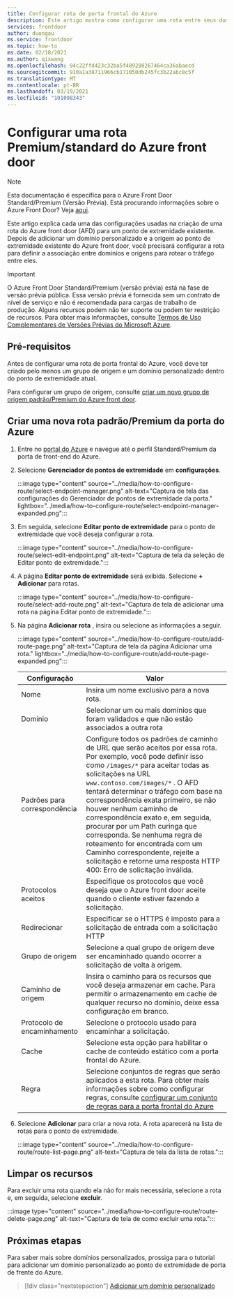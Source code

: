 ```yaml
---
title: Configurar rota de porta frontal do Azure
description: Este artigo mostra como configurar uma rota entre seus domínios e grupos de origem.
services: frontdoor
author: duongau
ms.service: frontdoor
ms.topic: how-to
ms.date: 02/18/2021
ms.author: qixwang
ms.openlocfilehash: 94c22ffd423c32ba5f489298267464ca36abaecd
ms.sourcegitcommit: 910a1a38711966cb171050db245fc3b22abc8c5f
ms.translationtype: MT
ms.contentlocale: pt-BR
ms.lasthandoff: 03/19/2021
ms.locfileid: "101098343"
---
```

# <a name="configure-an-azure-front-door-standardpremium-route"></a>Configurar uma rota Premium/standard do Azure front door

> [!Note]
> Esta documentação é específica para o Azure Front Door Standard/Premium (Versão Prévia). Está procurando informações sobre o Azure Front Door? Veja [aqui](../front-door-overview.md).

Este artigo explica cada uma das configurações usadas na criação de uma rota do Azure front door (AFD) para um ponto de extremidade existente. Depois de adicionar um domínio personalizado e a origem ao ponto de extremidade existente do Azure front door, você precisará configurar a rota para definir a associação entre domínios e origens para rotear o tráfego entre eles.

> [!IMPORTANT]
> O Azure Front Door Standard/Premium (versão prévia) está na fase de versão prévia pública.
> Essa versão prévia é fornecida sem um contrato de nível de serviço e não é recomendada para cargas de trabalho de produção. Alguns recursos podem não ter suporte ou podem ter restrição de recursos.
> Para obter mais informações, consulte [Termos de Uso Complementares de Versões Prévias do Microsoft Azure](https://azure.microsoft.com/support/legal/preview-supplemental-terms/).

## <a name="prerequisites"></a>Pré-requisitos

Antes de configurar uma rota de porta frontal do Azure, você deve ter criado pelo menos um grupo de origem e um domínio personalizado dentro do ponto de extremidade atual. 

Para configurar um grupo de origem, consulte [criar um novo grupo de origem padrão/Premium do Azure front door](how-to-create-origin.md). 

## <a name="create-a-new-azure-front-door-standardpremium-route"></a>Criar uma nova rota padrão/Premium da porta do Azure

1. Entre no [portal do Azure](https://portal.azure.com) e navegue até o perfil Standard/Premium da porta de front-end do Azure.

1. Selecione **Gerenciador de pontos de extremidade** em **configurações**.
   
    :::image type="content" source="../media/how-to-configure-route/select-endpoint-manager.png" alt-text="Captura de tela das configurações do Gerenciador de pontos de extremidade da porta." lightbox="../media/how-to-configure-route/select-endpoint-manager-expanded.png":::

1. Em seguida, selecione **Editar ponto de extremidade** para o ponto de extremidade que você deseja configurar a rota.
   
    :::image type="content" source="../media/how-to-configure-route/select-edit-endpoint.png" alt-text="Captura de tela da seleção de Editar ponto de extremidade.":::

1. A página **Editar ponto de extremidade** será exibida. Selecione **+ Adicionar** para rotas.
    
    :::image type="content" source="../media/how-to-configure-route/select-add-route.png" alt-text="Captura de tela de adicionar uma rota na página Editar ponto de extremidade.":::    
    
1. Na página **Adicionar rota** , insira ou selecione as informações a seguir.

    :::image type="content" source="../media/how-to-configure-route/add-route-page.png" alt-text="Captura de tela da página Adicionar uma rota." lightbox="../media/how-to-configure-route/add-route-page-expanded.png"::: 

    | Configuração | Valor |
    | --- | --- |
    | Nome | Insira um nome exclusivo para a nova rota. |   
    | Domínio| Selecionar um ou mais domínios que foram validados e que não estão associados a outra rota |
    | Padrões para correspondência  | Configure todos os padrões de caminho de URL que serão aceitos por essa rota. Por exemplo, você pode definir isso como `/images/*` para aceitar todas as solicitações na URL `www.contoso.com/images/*` . O AFD tentará determinar o tráfego com base na correspondência exata primeiro, se não houver nenhum caminho de correspondência exato e, em seguida, procurar por um Path curinga que corresponda. Se nenhuma regra de roteamento for encontrada com um Caminho correspondente, rejeite a solicitação e retorne uma resposta HTTP 400: Erro de solicitação inválida. |
    | Protocolos aceitos | Especifique os protocolos que você deseja que o Azure front door aceite quando o cliente estiver fazendo a solicitação. |
    | Redirecionar | Especificar se o HTTPS é imposto para a solicitação de entrada com a solicitação HTTP |
    | Grupo de origem | Selecione a qual grupo de origem deve ser encaminhado quando ocorrer a solicitação de volta à origem. |
    | Caminho de origem | Insira o caminho para os recursos que você deseja armazenar em cache. Para permitir o armazenamento em cache de qualquer recurso no domínio, deixe essa configuração em branco. |
    | Protocolo de encaminhamento | Selecione o protocolo usado para encaminhar a solicitação. |
    | Cache | Selecione esta opção para habilitar o cache de conteúdo estático com a porta frontal do Azure. |
    | Regra | Selecione conjuntos de regras que serão aplicados a esta rota. Para obter mais informações sobre como configurar regras, consulte [configurar um conjunto de regras para a porta frontal do Azure](how-to-configure-rule-set.md) | 

1. Selecione **Adicionar** para criar a nova rota. A rota aparecerá na lista de rotas para o ponto de extremidade.
    
    :::image type="content" source="../media/how-to-configure-route/route-list-page.png" alt-text="Captura de tela da lista de rotas.":::  
    
## <a name="clean-up-resources"></a>Limpar os recursos

Para excluir uma rota quando ela não for mais necessária, selecione a rota e, em seguida, selecione **excluir**. 

:::image type="content" source="../media/how-to-configure-route/route-delete-page.png" alt-text="Captura de tela de como excluir uma rota.":::  

## <a name="next-steps"></a>Próximas etapas
Para saber mais sobre domínios personalizados, prossiga para o tutorial para adicionar um domínio personalizado ao ponto de extremidade de porta de frente do Azure.

> [!div class="nextstepaction"]
> [Adicionar um domínio personalizado]()
